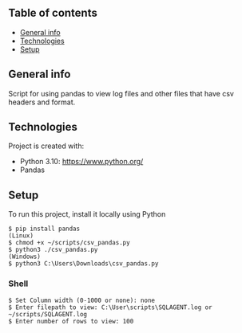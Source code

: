 ## Table of contents
* [General info](#general-info)
* [Technologies](#technologies)
* [Setup](#setup)

## General info
Script for using pandas to view log files and other files that have csv headers and format. 
## Technologies
Project is created with:
* Python 3.10: https://www.python.org/
* Pandas
	
## Setup
To run this project, install it locally using Python

```
$ pip install pandas 
(Linux)
$ chmod +x ~/scripts/csv_pandas.py
$ python3 ./csv_pandas.py 
(Windows)
$ python3 C:\Users\Downloads\csv_pandas.py
```
### Shell

``` 
$ Set Column width (0-1000 or none): none
$ Enter filepath to view: C:\User\scripts\SQLAGENT.log or ~/scripts/SQLAGENT.log
$ Enter number of rows to view: 100
```
